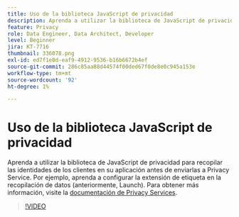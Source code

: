 ```yaml
---
title: Uso de la biblioteca JavaScript de privacidad
description: Aprenda a utilizar la biblioteca de JavaScript de privacidad para recopilar las identidades de los clientes en su aplicación antes de enviarlas a Privacy Service. Por ejemplo, aprenda a configurar la extensión de etiqueta en la recopilación de datos (anteriormente, Launch).
feature: Privacy
role: Data Engineer, Data Architect, Developer
level: Beginner
jira: KT-7716
thumbnail: 336078.png
exl-id: ed7f1e0d-eaf9-4912-9536-b16b6672b4ef
source-git-commit: 286c85aa88d44574f00ded67f0de8e0c945a153e
workflow-type: tm+mt
source-wordcount: '92'
ht-degree: 1%

---
```



# Uso de la biblioteca JavaScript de privacidad

Aprenda a utilizar la biblioteca de JavaScript de privacidad para recopilar las identidades de los clientes en su aplicación antes de enviarlas a Privacy Service. Por ejemplo, aprenda a configurar la extensión de etiqueta en la recopilación de datos (anteriormente, Launch). Para obtener más información, visite la [documentación de Privacy Services](https://experienceleague.adobe.com/docs/experience-platform/privacy/home.html?lang=es).

>[!VIDEO](https://video.tv.adobe.com/v/3452079?learn=on&enablevpops&captions=spa)
